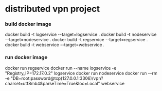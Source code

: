 # distributed vpn project


### build docker image
docker build -t logservice --target=logservice .
docker build -t nodeservice --target=nodeservice .
docker build -t regservice --target=regservice .
docker build -t webservice --target=webservice .

### run docker image
docker run regservice
docker run --name logservice -e "Registry_IP=172.17.0.2" logservice
docker run nodeservice
docker run --rm -e "DB=root:password@tcp(127.0.0.1:3306)/vpn?charset=utf8mb4&parseTime=True&loc=Local" webservice

### 
